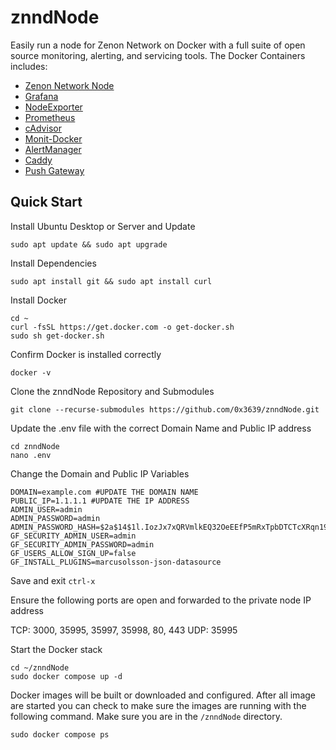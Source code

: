 # znndNode

Easily run a node for Zenon Network on Docker with a full suite of open source monitoring, alerting, and servicing tools. The Docker Containers includes:
* [Zenon Network Node](https://github.com/zenon-network/go-zenon)
* [Grafana](http://grafana.org/)
* [NodeExporter](https://github.com/prometheus/node_exporter)
* [Prometheus](https://prometheus.io/)
* [cAdvisor](https://github.com/google/cadvisor)
* [Monit-Docker](https://github.com/decryptus/monit-docker)
* [AlertManager](https://github.com/prometheus/alertmanager)
* [Caddy](https://hub.docker.com/_/caddy)
* [Push Gateway](https://prometheus.io/docs/practices/pushing/)

## Quick Start

Install Ubuntu Desktop or Server and Update
```
sudo apt update && sudo apt upgrade
```

Install Dependencies
```
sudo apt install git && sudo apt install curl
```

Install Docker
```
cd ~
curl -fsSL https://get.docker.com -o get-docker.sh
sudo sh get-docker.sh
```

Confirm Docker is installed correctly
```
docker -v
```

Clone the znndNode Repository and Submodules
```
git clone --recurse-submodules https://github.com/0x3639/znndNode.git
```

Update the .env file with the correct Domain Name and Public IP address
```
cd znndNode
nano .env
```

Change the Domain and Public IP Variables
```
DOMAIN=example.com #UPDATE THE DOMAIN NAME
PUBLIC_IP=1.1.1.1 #UPDATE THE IP ADDRESS
ADMIN_USER=admin
ADMIN_PASSWORD=admin
ADMIN_PASSWORD_HASH=$2a$14$1l.IozJx7xQRVmlkEQ32OeEEfP5mRxTpbDTCTcXRqn19gXD8YK1pO
GF_SECURITY_ADMIN_USER=admin
GF_SECURITY_ADMIN_PASSWORD=admin
GF_USERS_ALLOW_SIGN_UP=false
GF_INSTALL_PLUGINS=marcusolsson-json-datasource
```
Save and exit `ctrl-x`

Ensure the following ports are open and forwarded to the private node IP address

TCP: 3000, 35995, 35997, 35998, 80, 443
UDP: 35995

Start the Docker stack
```
cd ~/znndNode
sudo docker compose up -d
```

Docker images will be built or downloaded and configured.  After all image are started you can check to make sure the images are running with the following command. Make sure you are in the `/znndNode` directory.

```
sudo docker compose ps
```
